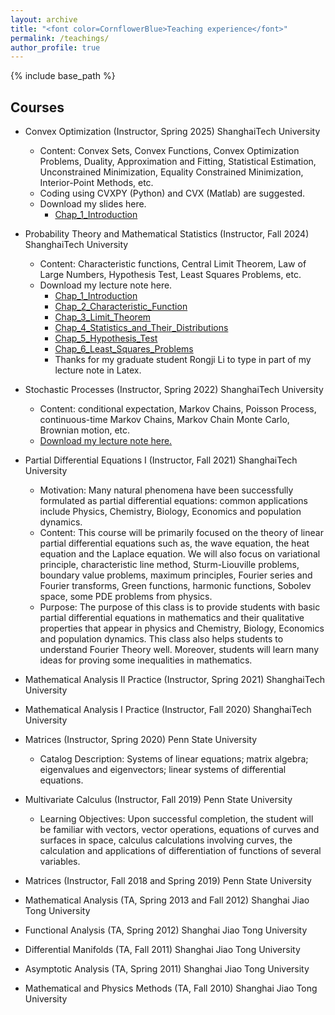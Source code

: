 ```yaml
---
layout: archive
title: "<font color=CornflowerBlue>Teaching experience</font>"
permalink: /teachings/
author_profile: true
---
```


{% include base_path %}

## Courses

* Convex Optimization (Instructor, Spring 2025) ShanghaiTech University
  * Content: Convex Sets, Convex Functions, Convex Optimization Problems, Duality, Approximation and Fitting, Statistical Estimation, Unconstrained Minimization, Equality Constrained Minimization, Interior-Point Methods, etc.
  * Coding using CVXPY (Python) and CVX (Matlab) are suggested. 
  * Download my slides here. 
    * [Chap_1_Introduction](http://willingjiang.github.io/files/Convex_Chapter01_Jiang1_pub.pdf)   

* Probability Theory and Mathematical Statistics (Instructor, Fall 2024) ShanghaiTech University
  * Content: Characteristic functions, Central Limit Theorem, Law of Large Numbers, Hypothesis Test, Least Squares Problems, etc.
  * Download my lecture note here.
    * [Chap_1_Introduction](http://willingjiang.github.io/files/Prob_Stat_2_Chap1.pdf)  
    * [Chap_2_Characteristic_Function](http://willingjiang.github.io/files/Prob_Stat_2_Chap2.pdf)  
    * [Chap_3_Limit_Theorem](http://willingjiang.github.io/files/Prob_Stat_2_Chap3.pdf)  
    * [Chap_4_Statistics_and_Their_Distributions](http://willingjiang.github.io/files/Prob_Stat_2_Chap4.pdf)  
    * [Chap_5_Hypothesis_Test](http://willingjiang.github.io/files/Prob_Stat_2_Chap5.pdf)  
    * [Chap_6_Least_Squares_Problems](http://willingjiang.github.io/files/Prob_Stat_2_Chap6.pdf)  
    * Thanks for my graduate student Rongji Li to type in part of my lecture note in Latex.  

* Stochastic Processes (Instructor, Spring 2022) ShanghaiTech University
  * Content: conditional expectation, Markov Chains, Poisson Process,  continuous-time Markov Chains, Markov Chain Monte Carlo, Brownian motion, etc.
  * [Download my lecture note here.](http://willingjiang.github.io/files/Stochastic_Chap_All.pdf)

* Partial Differential Equations I (Instructor, Fall 2021) ShanghaiTech University
  * Motivation: Many natural phenomena have been successfully formulated as partial differential equations: common applications include Physics, Chemistry, Biology, Economics and population dynamics. 
  * Content: This course will be primarily focused on the theory of linear partial differential equations such as, the wave equation, the heat equation and the Laplace equation. We will also focus on variational principle, characteristic line method, Sturm-Liouville problems, boundary value problems, maximum principles, Fourier series and Fourier transforms, Green functions, harmonic functions, Sobolev space, some PDE problems from physics.
  * Purpose: The purpose of this class is to provide students with basic partial differential equations in mathematics and their qualitative properties that appear in physics and Chemistry, Biology, Economics and population dynamics. This class also helps students to understand Fourier Theory well. Moreover, students will learn many ideas for proving some inequalities in mathematics.
* Mathematical Analysis II Practice (Instructor, Spring 2021) ShanghaiTech University
* Mathematical Analysis I Practice (Instructor, Fall 2020) ShanghaiTech University
* Matrices (Instructor, Spring 2020) Penn State University
  * Catalog Description: Systems of linear equations; matrix
algebra; eigenvalues and eigenvectors; linear systems of differential equations.
* Multivariate Calculus (Instructor, Fall 2019) Penn State University
  * Learning Objectives: Upon successful completion, the student will be familiar with vectors, vector operations, equations of curves and surfaces in space, calculus calculations involving curves, the calculation and
applications of differentiation of functions of several variables.
* Matrices (Instructor, Fall 2018 and Spring 2019) Penn State University
* Mathematical Analysis (TA, Spring 2013 and Fall 2012) Shanghai Jiao Tong University
* Functional Analysis (TA, Spring 2012) Shanghai Jiao Tong University
* Differential Manifolds (TA, Fall 2011) Shanghai Jiao Tong University
* Asymptotic Analysis (TA, Spring 2011) Shanghai Jiao Tong University
* Mathematical and Physics Methods (TA, Fall 2010) Shanghai Jiao Tong University


